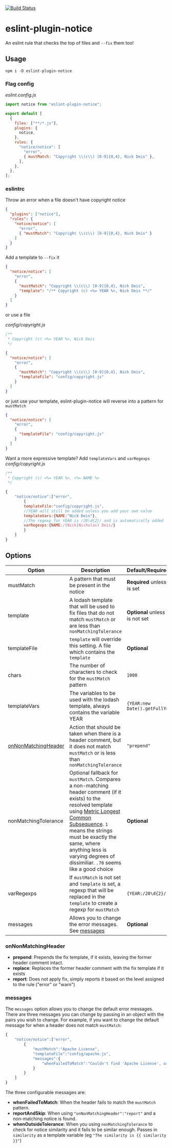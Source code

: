 [![Build Status](https://github.com/nickdeis/eslint-plugin-notice/actions/workflows/main.yml/badge.svg)](https://github.com/nickdeis/eslint-plugin-notice/actions/workflows/main/badge.svg)

# eslint-plugin-notice

An eslint rule that checks the top of files and `--fix` them too!

## Usage

`npm i -D eslint-plugin-notice`

### Flag config

_eslint.config.js_

```js
import notice from "eslint-plugin-notice";

export default [
  {
    files: ["**/*.js"],
    plugins: {
      notice,
    },
    rules: {
      "notice/notice": [
        "error",
        { mustMatch: "Copyright \\(c\\) [0-9]{0,4}, Nick Deis" },
      ],
    },
  },
];
```

### eslintrc

Throw an error when a file doesn't have copyright notice

```json
{
  "plugins": ["notice"],
  "rules": {
    "notice/notice": [
      "error",
      { "mustMatch": "Copyright \\(c\\) [0-9]{0,4}, Nick Deis" }
    ]
  }
}
```

Add a template to `--fix` it

```json
{
  "notice/notice": [
    "error",
    {
      "mustMatch": "Copyright \\(c\\) [0-9]{0,4}, Nick Deis",
      "template": "/** Copyright (c) <%= YEAR %>, Nick Deis **/"
    }
  ]
}
```

or use a file

_config/copyright.js_

```js
/**
 * Copyright (c) <%= YEAR %>, Nick Deis
 */
```

```json
{
  "notice/notice": [
    "error",
    {
      "mustMatch": "Copyright \\(c\\) [0-9]{0,4}, Nick Deis",
      "templateFile": "config/copyright.js"
    }
  ]
}
```

or just use your template, eslint-plugin-notice will reverse into a pattern for `mustMatch`

```json
{
  "notice/notice": [
    "error",
    {
      "templateFile": "config/copyright.js"
    }
  ]
}
```

Want a more expressive template? Add `templateVars` and `varRegexps`
_config/copyright.js_

```js
/**
 * Copyright (c) <%= YEAR %>, <%= NAME %>
 */
```

```js
{
    "notice/notice":["error",
        {
        templateFile:"config/copyright.js",
        //YEAR will still be added unless you add your own value
        templateVars:{NAME:"Nick Deis"},
        //The regexp for YEAR is /20\d{2}/ and is automatically added
        varRegexps:{NAME:/(Nick|Nicholas) Deis/}
        }
    ]
}
```

## Options

| Option                                      | Description                                                                                                                                                                                                                                                                                                                                           | Default/Required/Optional                  | Type                   |
| ------------------------------------------- | ----------------------------------------------------------------------------------------------------------------------------------------------------------------------------------------------------------------------------------------------------------------------------------------------------------------------------------------------------- | ------------------------------------------ | ---------------------- |
| mustMatch                                   | A pattern that must be present in the notice                                                                                                                                                                                                                                                                                                          | **Required** unless `template` is set      | RegExp/string          |
| template                                    | A lodash template that will be used to fix files that do not match `mustMatch` or are less than `nonMatchingTolerance`                                                                                                                                                                                                                                | **Optional** unless `mustMatch` is not set | string                 |
| templateFile                                | `template` will override this setting. A file which contains the `template`                                                                                                                                                                                                                                                                           | **Optional**                               | string                 |
| chars                                       | The number of characters to check for the `mustMatch` pattern                                                                                                                                                                                                                                                                                         | `1000`                                     | number                 |
| templateVars                                | The variables to be used with the lodash template, always contains the variable YEAR                                                                                                                                                                                                                                                                  | `{YEAR:new Date().getFullYear()}`          | object                 |
| [onNonMatchingHeader](#onnonmatchingheader) | Action that should be taken when there is a header comment, but it does not match `mustMatch` or is less than `nonMatchingTolerance`                                                                                                                                                                                                                  | `"prepend"`                                | string                 |
| nonMatchingTolerance                        | Optional fallback for `mustMatch`. Compares a non-matching header comment (if it exists) to the resolved template using [Metric Longest Common Subsequence](http://heim.ifi.uio.no/~danielry/StringMetric.pdf). `1` means the strings must be exactly the same, where anything less is varying degrees of dissimiliar. `.70` seems like a good choice | **Optional**                               | number between 0 and 1 |
| varRegexps                                  | If `mustMatch` is not set and `template` is set, a regexp that will be replaced in the `template` to create a regexp for `mustMatch`                                                                                                                                                                                                                  | `{YEAR:/20\d{2}/}`                         | object                 |
| messages                                    | Allows you to change the error messages. See [messages](#messages)                                                                                                                                                                                                                                                                                    | **Optional**                               | object                 |

### onNonMatchingHeader

- **prepend**: Prepends the fix template, if it exists, leaving the former header comment intact.
- **replace**: Replaces the former header comment with the fix template if it exists
- **report**: Does not apply fix, simply reports it based on the level assigned to the rule ("error" or "warn")

### messages

The `messages` option allows you to change the default error messages.
There are three messages you can change by passing in an object with the pairs you wish to change.
For example, if you want to change the default message for when a header does not match `mustMatch`:

```js
{
    "notice/notice":["error",
        {
            "mustMatch":"Apache License",
            "templateFile":"config/apache.js",
            "messages":{
                "whenFailedToMatch":"Couldn't find 'Apache License', are you sure you added it?"
            }
        }
    ]
}
```

The three configurable messages are:

- **whenFailedToMatch**: When the header fails to match the `mustMatch` pattern.
- **reportAndSkip**: When using `"onNonMatchingHeader":"report"` and a non-matching notice is found.
- **whenOutsideTolerance**: When you using `nonMatchingTolerance` to check for notice similarity and it fails to be similar enough. Passes in `similarity` as a template variable (eg `"The similarity is {{ similarity }}"`)
